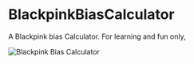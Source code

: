 # BlackpinkBiasCalculator
A Blackpink bias Calculator. For learning and fun only,

![Blackpink Bias Calculator](https://upload.wikimedia.org/wikipedia/commons/2/24/Blackpink_PUBG_210321.jpg)
